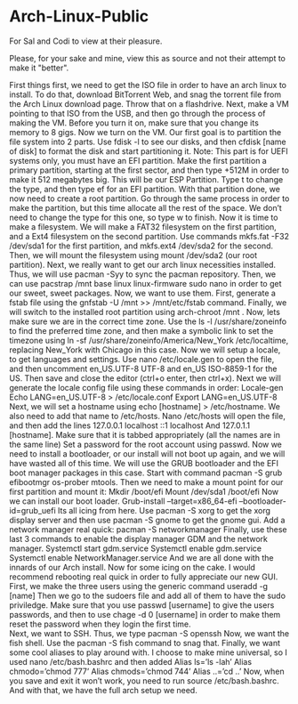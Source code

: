 # Arch-Linux-Public
For Sal and Codi to view at their pleasure.

Please, for your sake and mine, view this as source and not their attempt to make it "better".

First things first, we need to get the ISO file in order to have an arch linux to install. To do that, download BitTorrent Web, and snag the torrent file from the Arch Linux download page. Throw that on a flashdrive.
Next, make a VM pointing to that ISO from the USB, and then go through the process of making the VM. Before you turn it on, make sure that you change its memory to 8 gigs.
Now we turn on the VM. Our first goal is to partition the file system into 2 parts. Use fdisk -l to see our disks, and then cfdisk [name of disk] to format the disk and start partitioning it.
Note: This part is for UEFI systems only, you must have an EFI partition.
Make the first partition a primary partition, starting at the first sector, and then type +512M in order to make it 512 megabytes big. This will be our ESP Partition. Type t to change the type, and then type ef for an EFI partition. 
With that partition done, we now need to create a root partition. Go through the same process in order to make the partition, but this time allocate all the rest of the space. We don’t need to change the type for this one, so type w to finish.
Now it is time to make a filesystem. We will make a FAT32 filesystem on the first partition, and a Ext4 filesystem on the second partition. Use commands mkfs.fat -F32 /dev/sda1 for the first partition, and mkfs.ext4 /dev/sda2 for the second.
Then, we will mount the filesystem using mount /dev/sda2 (our root partition). 
Next, we really want to get our arch linux necessities installed. Thus, we will use pacman -Syy to sync the pacman repository. Then, we can use pacstrap /mnt base linux linux-firmware sudo nano in order to get our sweet, sweet packages. 
Now, we want to use them. First, generate a fstab file using the gnfstab -U /mnt >> /mnt/etc/fstab command. Finally, we will switch to the installed root partition using arch-chroot /mnt .
Now, lets make sure we are in the correct time zone. Use the ls -l /usr/share/zoneinfo to find the preferred time zone, and then make a symbolic link to set the timezone using ln -sf /usr/share/zoneinfo/America/New_York /etc/localtime, replacing New_York with Chicago in this case.
Now we will setup a locale, to get languages and settings. Use nano /etc/locale.gen to open the file, and then uncomment en_US.UTF-8 UTF-8 and en_US ISO-8859-1 for the US. Then save and close the editor (ctrl+o enter, then ctrl+x).
Next we will generate the locale config file using these commands in order:
Locale-gen
Echo LANG=en_US.UTF-8 > /etc/locale.conf
Export LANG=en_US.UTF-8
Next, we will set a hostname using echo [hostname] > /etc/hostname.
We also need to add that name to /etc/hosts. Nano /etc/hosts will open the file, and then add the lines 
127.0.0.1 localhost
::1 localhost
And 127.0.1.1 [hostname]. Make sure that it is tabbed appropriately (all the names are in the same line)
Set a password for the root account using passwd.
Now we need to install a bootloader, or our install will not boot up again, and we will have wasted all of this time. We will use the GRUB bootloader and the EFI boot manager packages in this case. Start with command pacman -S grub efibootmgr os-prober mtools.
Then we need to make a mount point for our first partition and mount it:
Mkdir /boot/efi
Mount /dev/sda1 /boot/efi
Now we can install our boot loader.
Grub-install –target=x86_64-efi –bootloader-id=grub_uefi
Its all icing from here.
Use pacman -S xorg to get the xorg display server and then use pacman -S gnome to get the gnome gui. 
Add a network manager real quick: pacman -S networkmanager 
Finally, use these last 3 commands to enable the display manager GDM and the network manager.
Systemctl start gdm.service
Systemctl enable gdm.service
Systemctl enable NetworkManager.service
And we are all done with the innards of our Arch install. Now for some icing on the cake. I would recommend rebooting real quick in order to fully appreciate our new GUI.
First, we make the three users using the generic command useradd -g [name]
Then we go to the sudoers file and add all of them to have the sudo priviledge.
Make sure that you use passwd [username] to give the users passwords, and then to use chage -d 0 [username] in order to make them reset the password when they login the first time.	
Next, we want to SSH. Thus, we type pacman -S openssh
Now, we want the fish shell. Use the pacman -S fish command to snag that.
Finally, we want some cool aliases to play around with. I choose to make mine universal, so I used nano /etc/bash.bashrc and then added 
Alias ls=’ls -lah’
Alias chmodo=’chmod 777’
Alias chmods=’chmod 744’
Alias ..=’cd ..’
Now, when you save and exit it won’t work, you need to run source /etc/bash.bashrc.
And with that, we have the full arch setup we need.
